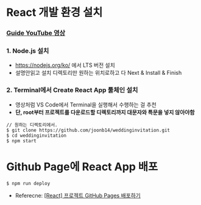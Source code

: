 # React 개발 환경 설치
### [Guide YouTube 영상](https://www.youtube.com/watch?v=txX3bL22esU&list=PLuHgQVnccGMCOGstdDZvH41x0Vtvwyxu7&index=2)
### 1. Node.js 설치
- https://nodejs.org/ko/ 에서 LTS 버전 설치
- 설명안읽고 설치 디렉토리만 원하는 위치로하고 다 Next & Install & Finish
### 2. Terminal에서 Create React App 툴체인 설치
- 영상처럼 VS Code에서 Terminal을 실행해서 수행하는 걸 추천
- **단, root부터 프로젝트를 다운로드할 디렉토리까지 대문자와 특문을 넣지 않아야함**
```console
// 원하는 디렉토리에서. 
$ git clone https://github.com/joonb14/weddinginvitation.git
$ cd weddinginvitation
$ npm start
```
# Github Page에 React App 배포
```console
$ npm run deploy
```
- Referecne: [[React] 프로젝트 GitHub Pages 배포하기](https://velog.io/@byjihye/react-github-pages)
